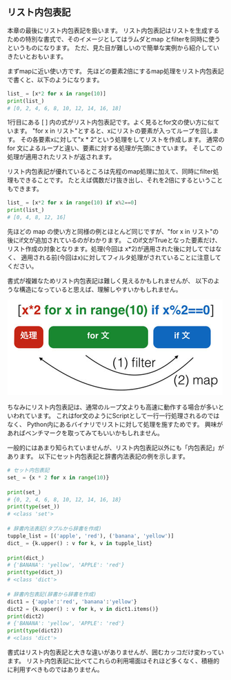 ## リスト内包表記

本章の最後にリスト内包表記を扱います。
リスト内包表記はリストを生成するための特別な書式で、そのイメージとしてはラムダとmap とfilterを同時に使うというものになります。
ただ、見た目が難しいので簡単な実例から紹介していきたいとおもいます。

まずmapに近い使い方です。
先ほどの要素2倍にするmap処理をリスト内包表記で書くと、以下のようになります。

```python
list_ = [x*2 for x in range(10)]
print(list_)
# [0, 2, 4, 6, 8, 10, 12, 14, 16, 18]
```

1行目にある [ ] 内の式がリスト内包表記です。よく見るとfor文の使い方に似ています。
"for x in リスト"とすると、xにリストの要素が入ってループを回します。
その各要素xに対して"x * 2"という処理をしてリストを作成します。
通常の for 文によるループと違い、要素に対する処理が先頭にきています。
そしてこの処理が適用されたリストが返されます。

リスト内包表記が優れているところは先程のmap処理に加えて、同時にfilter処理もできることです。
たとえば偶数だけ抜き出し、それを2倍にするということもできます。

```python
list_ = [x*2 for x in range(10) if x%2==0]
print(list_)
# [0, 4, 8, 12, 16]
```

先ほどの map の使い方と同様の例とほとんど同じですが、"for x in リスト"の後にif文が追加されているのがわかります。
このif文がTrueとなった要素だけ、リスト作成の対象となります。処理(今回は x*2)が適用された後に対してではなく、
適用される前(今回はx)に対してフィルタ処理がされていることに注意してください。

書式が複雑なためリスト内包表記は難しく見えるかもしれませんが、
以下のような構造になっていると思えば、理解しやすいかもしれません。

![image](./1055_image/05.jpg)

ちなみにリスト内包表記は、通常のループ文よりも高速に動作する場合が多いといわれています。
これはfor文のようにScriptとして一行一行処理されるのではなく、
Python内にあるバイナリでリストに対して処理を施すためです。
興味があればベンチマークを取ってみてもいいかもしれません。

一般的にはあまり知られていませんが、リスト内包表記以外にも「内包表記」があります。
以下にセット内包表記と辞書内法表記の例を示します。

```python
# セット内包表記
set_ = {x * 2 for x in range(10)}

print(set_)
# {0, 2, 4, 6, 8, 10, 12, 14, 16, 18}
print(type(set_))
# <class 'set'>

# 辞書内法表記(タプルから辞書を作成)
tupple_list = [('apple', 'red'), ('banana', 'yellow')]
dict_ = {k.upper() : v for k, v in tupple_list}

print(dict_)
# {'BANANA': 'yellow', 'APPLE': 'red'}
print(type(dict_))
# <class 'dict'>

# 辞書内包表記(辞書から辞書を作成)
dict1 = {'apple':'red', 'banana':'yellow'}
dict2 = {k.upper() : v for k, v in dict1.items()}
print(dict2)
# {'BANANA': 'yellow', 'APPLE': 'red'}
print(type(dict2))
# <class 'dict'>
```

書式はリスト内包表記と大きな違いがありませんが、囲むカッコだけ変わっています。
リスト内包表記に比べてこれらの利用場面はそれほど多くなく、積極的に利用すべきものではありません。
